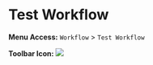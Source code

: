 # Test Workflow

**Menu Access:** `Workflow` > `Test Workflow`

**Toolbar Icon:** ![](/images/plot/heatmap.png)
